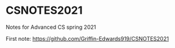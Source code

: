 # CSNOTES2021
Notes for Advanced CS spring 2021

First note: https://github.com/Griffin-Edwards919/CSNOTES2021
